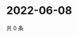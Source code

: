 # 2022-06-08

共 0 条

<!-- BEGIN WEIBO -->
<!-- 最后更新时间 Wed Jun 08 2022 08:25:45 GMT+0800 (China Standard Time) -->

<!-- END WEIBO -->
